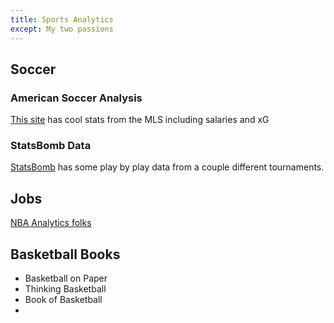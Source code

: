 ```yaml
---
title: Sports Analytics
except: My two passions
---
```


## Soccer

### American Soccer Analysis
[This site](https://www.americansocceranalysis.com/static-tables) has cool stats from the MLS including salaries and xG

### StatsBomb Data
[StatsBomb](https://github.com/statsbomb/open-data) has some play by play data from a couple different tournaments.


## Jobs
[NBA Analytics folks](https://www.nbastuffer.com/analytics101/nba-teams-that-have-analytics-department/)


## Basketball Books
- Basketball on Paper
- Thinking Basketball
- Book of Basketball
-
